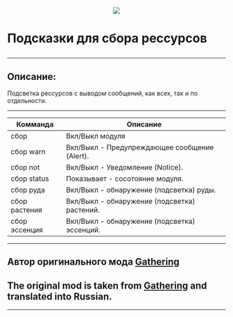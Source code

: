 <p align="center"><img src="https://github.com/war100ck/others/blob/master/terabooxlogo.svg"></p>

# <p>Подсказки для сбора рессурсов</p>
---
## Описание:
Подсветка рессурсов с выводом сообщений, как всех, так и по отдельности.

---

Комманда | Описание
| ------------- | ------------- | 
| сбор | Вкл/Выкл модуля | 
| сбор warn | Вкл/Выкл - Предупреждающее сообщение (Alert). | 
| сбор not | Вкл/Выкл - Уведомление (Notice). | 
| сбор status | Показывает - сосотояние модуля. | 
| сбор руда | Вкл/Выкл - обнаружение (подсветка) руды. | 
| сбор растения | Вкл/Выкл - обнаружение (подсветка) растений. | 
| сбор эссенция | Вкл/Выкл - обнаружение (подсветка) эссенций. | 

---
## Автор оригинального мода [Gathering](https://github.com/tera-mod/Gathering)
## The original mod is taken from [Gathering](https://github.com/tera-mod/Gathering) and translated into Russian.
---
